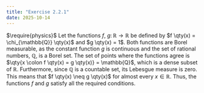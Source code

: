 ```yaml
---
title: "Exercise 2.2.1"
date: 2025-10-14
---
```

$\require{physics}$
Let the functions $f$, $g \colon \mathbb{R} \to \mathbb{R}$ be defined by $f \qty(x) = \chi_{\mathbb{Q}} \qty(x)$ and $g \qty(x) = 1$. 
Both functions are Borel measurable, as the constant function $g$ is continuous and the set of rational numbers, $\mathbb{Q}$, is a Borel set. 
The set of points where the functions agree is $\qty{x \colon f \qty(x) = g \qty(x)} = \mathbb{Q}$, which is a dense subset of $\mathbb{R}$. 
Furthermore, since $\mathbb{Q}$ is a countable set, its Lebesgue measure is zero. 
This means that $f \qty(x) \neq g \qty(x)$ for almost every $x \in \mathbb{R}$. 
Thus, the functions $f$ and $g$ satisfy all the required conditions. 
